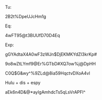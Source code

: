 Tu:

2B2t%DpeUJcHm1g

  

  

Eq:

4wFT95@t3BUUfD70D4Eq

  

Exp:

gGYAdtaX4A0wF3zWJn$DjEKMKYdZI3krKp#

  

  

  

9o8wZtLYmf9@Er%GTbD#XQ7ow%j@DpHH

  

  

C0Q$G&wy^%9ZLd@8ia59HqctvDXoA4vl

  

  

  

Hulu + dis + espy

aEk6n4D&@*aylgAmhdcTs5qLsVrAPFl^



